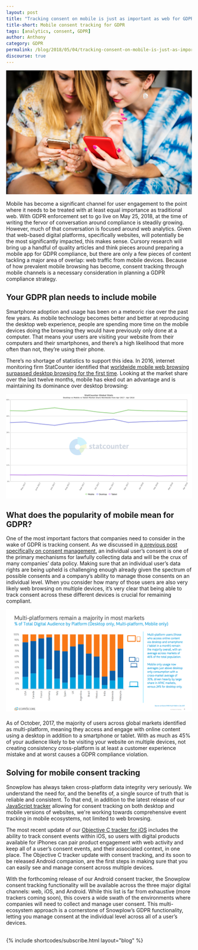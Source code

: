```yaml
---
layout: post
title: "Tracking consent on mobile is just as important as web for GDPR"
title-short: Mobile consent tracking for GDPR
tags: [analytics, consent, GDPR]
author: Anthony
category: GDPR
permalink: /blog/2018/05/04/tracking-consent-on-mobile-is-just-as-important-as-web-for-gdpr/
discourse: true
---
```



![Mobile has become the dominant web browsing method][users]


Mobile has become a significant channel for user engagement to the point where it needs to be treated with at least equal importance as traditional web. With GDPR enforcement set to go live on May 25, 2018, at the time of writing the fervor of conversation around compliance is steadily growing. However, much of that conversation is focused around web analytics. Given that web-based digital platforms, specifically websites, will potentially be the most significantly impacted, this makes sense. Cursory research will bring up a handful of quality articles and think pieces around preparing a mobile app for GDPR compliance, but there are only a few pieces of content tackling a major area of overlap: web traffic from mobile devices. Because of how prevalent mobile browsing has become, consent tracking through mobile channels is a necessary consideration in planning a GDPR compliance strategy.

<h2 id="your gdpr plan needs mobile">Your GDPR plan needs to include mobile</h2>

Smartphone adoption and usage has been on a meteoric rise over the past few years. As mobile technology becomes better and better at reproducing the desktop web experience, people are spending more time on the mobile devices doing the browsing they would have previously only done at a computer. That means your users are visiting your website from their computers and their smartphones, and there’s a high likelihood that more often than not, they’re using their phone.

There’s no shortage of statistics to support this idea. In 2016, internet monitoring firm StatCounter identified that [worldwide mobile web browsing surpassed desktop browsing for the first time][statcounter]. Looking at the market share over the last twelve months, mobile has eked out an advantage and is maintaining its dominance over desktop browsing:

![Global market share of internet consumption by device][market-share]

<h2 id="popularity of mobile and gdpr">What does the popularity of mobile mean for GDPR?</h2>

One of the most important factors that companies need to consider in the wake of GDPR is tracking consent. As we discussed in [a previous post specifically on consent management][consent], an individual user’s consent is one of the primary mechanisms for lawfully collecting data and will be the crux of many companies’ data policy. Making sure that an individual user’s data rights are being upheld is challenging enough already given the spectrum of possible consents and a company’s ability to manage those consents on an individual level. When you consider how many of those users are also very likely web browsing on multiple devices, it’s very clear that being able to track consent across these different devices is crucial for remaining compliant.

![multi-device users are the majority][multi-platform]

As of October, 2017, the majority of users across global markets identified as multi-platform, meaning they access and engage with online content using a desktop in addition to a smartphone or tablet. With as much as 45% of your audience likely to be visiting your website on multiple devices, not creating consistency cross-platform is at least a customer experience mistake and at worst causes a GDPR compliance violation.

<h2 id="mobile consent tracking">Solving for mobile consent tracking</h2>

Snowplow has always taken cross-platform data integrity very seriously. We understand the need for, and the benefits of, a single source of truth that is reliable and consistent. To that end, in addition to the latest release of our [JavaScript tracker][js-tracker] allowing for consent tracking on both desktop and mobile versions of websites, we're working towards comprehensive event tracking in mobile ecosystems, not limited to web browsing.

The most recent update of our [Objective C tracker for iOS][ios] includes the ability to track consent events within iOS, so users with digital products available for iPhones can pair product engagement with web activity and keep all of a user’s consent events, and their associated context, in one place. The Objective C tracker update with consent tracking, and its soon to be released Android companion, are the first steps in making sure that you can easily see and manage consent across multiple devices.

With the forthcoming release of our Android consent tracker, the Snowplow consent tracking functionality will be available across the three major digital channels: web, iOS, and Android. While this list is far from exhaustive (more trackers coming soon), this covers a wide swath of the environments where companies will need to collect and manage user consent. This multi-ecosystem approach is a cornerstone of Snowplow’s GDPR functionality, letting you manage consent at the individual level across all of a user’s devices.

<br>
{% include shortcodes/subscribe.html layout="blog" %}





[users]: /assets/img/blog/2018/05/mobile-users.jpg

[statcounter]: http://gs.statcounter.com/press/mobile-and-tablet-internet-usage-exceeds-desktop-for-first-time-worldwide

[market-share]: /assets/img/blog/2018/05/cross-platform-market.png

[consent]: https://snowplowanalytics.com/blog/2018/03/09/how-to-manage-consent-for-gdpr-a-nuanced-approach/

[multi-platform]: /assets/img/blog/2018/05/multi-platform-users.png

[js-tracker]: https://snowplowanalytics.com/blog/2018/02/28/snowplow-javascript-tracker-2.9.0-released-with-consent-tracking/

[ios]: https://snowplowanalytics.com/blog/2018/04/06/snowplow-objective-c-tracker-0.8.0-released/
